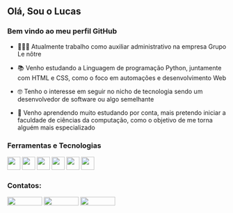 ## Olá, Sou o Lucas

### Bem vindo ao meu perfil GitHub

- 👨🏽‍💼 Atualmente trabalho como auxiliar administrativo na empresa Grupo Le nôtre

- 📚 Venho estudando a Linguagem de programação Python, juntamente com HTML e CSS, como o foco em automações e desenvolvimento Web

- 🤓 Tenho o interesse em seguir no nicho de tecnologia sendo um desenvolvedor de software ou algo semelhante

- 🔎 Venho aprendendo muito estudando por conta, mais pretendo iniciar a faculdade de ciências da computação, como o objetivo de me torna alguém mais especializado

### Ferramentas e Tecnologias

<div>
<img src="https://cdn.jsdelivr.net/gh/devicons/devicon/icons/python/python-original.svg" width="30" height="30"/>
<img loading="lazy" src="https://cdn.jsdelivr.net/gh/devicons/devicon/icons/git/git-original.svg" width="30" height="30"/>
<img src="https://cdn.jsdelivr.net/gh/devicons/devicon/icons/django/django-plain.svg" width="30" height="30"/>
<img src="https://cdn.jsdelivr.net/gh/devicons/devicon/icons/css3/css3-original.svg" width="30" height="30"/>
<img src="https://cdn.jsdelivr.net/gh/devicons/devicon/icons/html5/html5-original.svg" width="30" height="30"/>
<img src="https://cdn.jsdelivr.net/gh/devicons/devicon/icons/flask/flask-original.svg" width="30" height="30"/>
</div>

### Contatos:

<div>
<a href="https://instagram.com/lWcasbr" target="_blank"><img loading="lazy" src="https://img.shields.io/badge/-Instagram-%23E4405F?style=for-the-badge&logo=instagram&logoColor=white" target="_blank" width="80" height="20"></a>
<a href = "mailto:contato@lucasbrasil396@gmail.com"><img loading="lazy" src="https://img.shields.io/badge/Gmail-D14836?style=for-the-badge&logo=gmail&logoColor=white" target="_blank" width="80" height="20"></a>
<a href="https://www.linkedin.com/in/lucas-brasil-silva-845b58185/" target="_blank"><img loading="lazy" src="https://img.shields.io/badge/-LinkedIn-%230077B5?style=for-the-badge&logo=linkedin&logoColor=white" target="_blank" width="80" height="20"></a>   
</div>